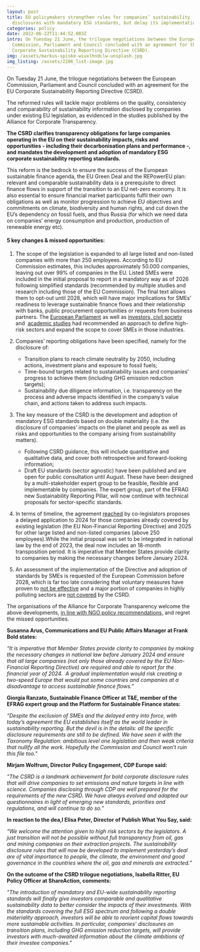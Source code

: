 ```yaml
---
layout: post
title: EU policymakers strengthen rules for companies’ sustainability
  disclosures with mandatory ESG standards, but delay its implementation
categories: policy
date: 2022-06-22T11:44:52.083Z
intro: On Tuesday 21 June, the trilogue negotiations between the European
  Commission, Parliament and Council concluded with an agreement for the EU
  Corporate Sustainability Reporting Directive (CSRD).
img: /assets/markus-spiske-wiuxlhndclw-unsplash.jpg
img_listing: /assets/2206_list-image.jpg
---
```

On Tuesday 21 June, the trilogue negotiations between the European Commission, Parliament and Council concluded with an agreement for the EU Corporate Sustainability Reporting Directive (CSRD). 

The reformed rules will tackle major problems on the quality, consistency and comparability of sustainability information disclosed by companies under existing EU legislation, as evidenced in the studies published by the Alliance for Corporate Transparency.

**The CSRD clarifies transparency obligations for large companies operating in the EU on their sustainability impacts, risks and opportunities - including their decarbonisation plans and performance -, and mandates the development and adoption of mandatory ESG corporate sustainability reporting standards.** 

This reform is the bedrock to ensure the success of the European sustainable finance agenda, the EU Green Deal and the REPowerEU plan: relevant and comparable sustainability data is a prerequisite to direct finance flows in support of the transition to an EU net-zero economy. It is also essential to ensure financial market participants fulfil their own obligations as well as monitor progression to achieve EU objectives and commitments on climate, biodiversity and human rights, and cut down the EU’s dependency on fossil fuels, and thus Russia (for which we need data on companies’ energy consumption and production, production of renewable energy etc). 

#### 5 key changes & missed opportunities:

1. The scope of the legislation is expanded to all large listed and non-listed companies with more than 250 employees. According to EU Commission estimates, this includes approximately 50.000 companies, leaving out over 99% of companies in the EU. Listed SMEs were included in the initial proposal to report in a mandatory way as of 2026 following simplified standards (recommended by multiple studies and research including those of the EU Commission). The final text allows them to opt-out until 2028, which will have major implications for SMEs’ readiness to leverage sustainable finance flows and their relationship with banks, public procurement opportunities or requests from business partners. The [European Parliament](https://www.europarl.europa.eu/doceo/document/A-9-2022-0059_EN.html) as well as [investors, civil society](https://en.frankbold.org/sites/default/files/publikace/joint_letter_calling_to_broaden_the_scope_of_eu_csrd.pdf) and  [academic studies](https://wpsf.de/wp-content/uploads/2021/09/WPSF_PolicyBrief_8-2021_Scope.pdf) had recommended an approach to define high-risk sectors and expand the scope to cover SMEs in those industries. 
2. Companies’ reporting obligations have been specified, namely for the disclosure of:

   * Transition plans to reach climate neutrality by 2050, including actions, investment plans and exposure to fossil fuels;
   * Time-bound targets related to sustainability issues and companies’ progress to achieve them (including GHG emission reduction targets); 
   * Sustainability due diligence information, i.e. transparency on the process and adverse impacts identified in the company’s value chain, and actions taken to address such impacts.
3. The key measure of the CSRD is the development and adoption of mandatory ESG standards based on double materiality (i.e. the disclosure of companies’ impacts on the planet and people as well as risks and opportunities to the company arising from sustainability matters). 

   * Following CSRD guidance, this will include quantitative and qualitative data, and cover both retrospective and forward-looking information; 
   * Draft EU standards (sector agnostic) have been published and are open for public consultation until August. These have been designed by a multi-stakeholder expert group to be feasible, flexible and implementable by companies. The expert group, part of the EFRAG new Sustainability Reporting Pillar, will now continue with technical proposals for sector-specific standards. 
4. In terms of timeline, the agreement [reached](https://www.consilium.europa.eu/en/press/press-releases/2022/06/21/new-rules-on-sustainability-disclosure-provisional-agreement-between-council-and-european-parliament/) by co-legislators proposes a delayed application to 2024 for those companies already covered by existing legislation (the EU Non-Financial Reporting Directive) and 2025 for other large listed and non-listed companies (above 250 employees).While the initial proposal was set to be integrated in national law by the end of 2023, the deal now includes an 18-month transposition period. It is imperative that Member States provide clarity to companies by making the necessary changes before January 2024. 
5. An assessment of the implementation of the Directive and adoption of standards by SMEs is requested of the European Commission before 2028, which is far too late considering that voluntary measures have proven to [not be effective](https://www.ceps.eu/ceps-publications/study-on-the-non-financial-reporting-directive/) and a major portion of companies in highly polluting sectors are [not covered](https://wpsf.de/wp-content/uploads/2021/09/WPSF_PolicyBrief_8-2021_Scope.pdf) by the CSRD. 

The organisations of the Alliance for Corporate Transparency welcome the above developments, [in line with NGO policy recommendations,](https://www.allianceforcorporatetransparency.org/assets/Reform_NFRD_Joint_Position_Alliance_for_Corporate_Transparency_final.pdf) and regret the missed opportunities. 

**Susanna Arus, Communications and EU Public Affairs Manager at Frank Bold states:** 

*“It is imperative that Member States provide clarity to companies by making the necessary changes in national law before January 2024 and ensure that all large companies (not only those already covered by the EU Non-Financial Reporting Directive) are required and able to report for the financial year of 2024.  A gradual implementation would risk creating a two-speed Europe that would put some countries and companies at a disadvantage to access sustainable finance flows.”*

**Giorgia Ranzato, Sustainable Finance Officer at T&E, member of the EFRAG expert group and the Platform for Sustainable Finance states:**

*“Despite the exclusion of SMEs and the delayed entry into force, with today’s agreement the EU establishes itself as the world leader in sustainability reporting. But the devil is in the details: all the specific disclosure requirements are still to be defined. We have seen it with the Taxonomy Regulation: ambitious level one legislation and then weak criteria that nullify all the work. Hopefully the Commission and Council won’t ruin this file too.”*

**Mirjam Wolfrum, Director Policy Engagement, CDP Europe said:** 

*”The CSRD is a landmark achievement for bold corporate disclosure rules that will drive companies to set emissions and nature targets in line with science. Companies disclosing through CDP are well prepared for the requirements of the new CSRD. We have always evolved and adapted our questionnaires in light of emerging new standards, priorities and regulations, and will continue to do so.”*

**In reaction to the dea,l Elisa Peter, Director of Publish What You Say, said:**

*“We welcome the attention given to high risk sectors by the legislators. A just transition will not be possible without full transparency from oil, gas and mining companies on their extraction projects. The sustainability disclosure rules that will now be developed to implement yesterday’s deal are of vital importance to people, the climate, the environment and good governance in the countries where the oil, gas and minerals are extracted.”*

**On the outcome of the CSRD trilogue negotiations, Isabella Ritter, EU Policy Officer at ShareAction, comments:**

*”The introduction of mandatory and EU-wide sustainability reporting standards will finally give investors comparable and qualitative sustainability data to better consider the impacts of their investments. With the standards covering the full ESG spectrum and following a double materiality approach, investors will be able to reorient capital flows towards more sustainable activities. In particular, companies’ disclosures on transition plans, including GHG emission reduction targets, will provide investors with much-awaited information about the climate ambitions of their investee companies.”*